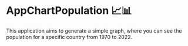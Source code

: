 # AppChartPopulation :chart_with_upwards_trend::bar_chart:
This application aims to generate a simple graph, where you can see the population for a specific country from 1970 to 2022.
